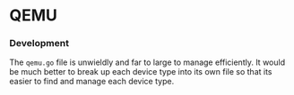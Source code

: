 # QEMU 





### Development
The `qemu.go` file is unwieldly and far to large to manage efficiently. It would be much better to break up each device type into its own file so that its easier to find and manage each device type.

